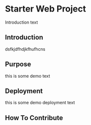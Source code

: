 # Starter Web Project
Introduction text
## Introduction
dsfkjdfhdjkfhufhcns
## Purpose
this is some demo text 
## Deployment
this is some demo deployment text
## How To Contribute